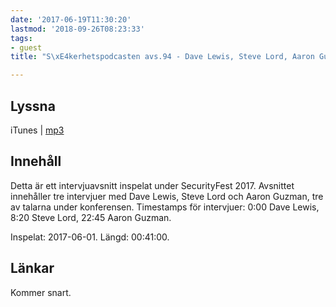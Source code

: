 ```yaml
---
date: '2017-06-19T11:30:20'
lastmod: '2018-09-26T08:23:33'
tags:
- guest
title: "S\xE4kerhetspodcasten avs.94 - Dave Lewis, Steve Lord, Aaron Guzman"

---
```

## Lyssna

iTunes \| [mp3](http://traffic.libsyn.com/sakerhetspodcasten/SecurityFest_intervjuer.mp3)

## Innehåll

Detta är ett intervjuavsnitt inspelat under SecurityFest 2017. Avsnittet innehåller
tre intervjuer med Dave Lewis, Steve Lord och Aaron Guzman, tre av talarna under
konferensen. Timestamps för intervjuer: 0:00 Dave Lewis, 8:20 Steve Lord, 22:45 Aaron Guzman.

Inspelat: 2017-06-01. Längd: 00:41:00.

## Länkar

Kommer snart.

